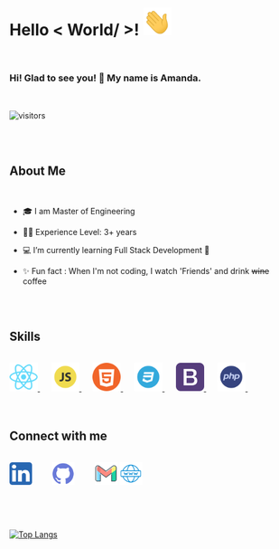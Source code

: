 
# Hello < World/ >! <img src = "https://raw.githubusercontent.com/ZygaDev/ZygaDev/main/hi.gif" width = 50px> <br>

 <br>

### Hi! Glad to see you! 🤩 My name is Amanda.

 <br>

<p align='center'>

![visitors](https://visitor-badge.glitch.me/badge?page_id=ZygaDev.ZygaDev)

</p> <br>


 <br>

## About Me

 <br>

-   🎓 I am Master of Engineering

-   👨‍🎓 Experience Level: 3+ years

-   💻 I’m currently learning Full Stack Development 🚀

-   ✨ Fun fact : When I'm not coding, I watch 'Friends' and drink ~~wine~~ coffee

 <br>


 <br>

## Skills

 <br>
<div align='left'>
<a href= https://github.com/ZygaDev?tab=repositories&q=&type=&language=reactjs&sort= > <img width='50px' src ='https://raw.githubusercontent.com/ZygaDev/ZygaDev/main/7423888_react_react%20native_icon.png'> </a>&nbsp;&nbsp;&nbsp;&nbsp;
<a href= https://github.com/ZygaDev?tab=repositories&q=&type=&language=javascript&sort= > <img width='50px' src ='https://raw.githubusercontent.com/ZygaDev/ZygaDev/main/652581_code_command_develop_javascript_language_icon.png'> </a>&nbsp;&nbsp;&nbsp;&nbsp;
<a href= https://github.com/ZygaDev?tab=repositories&q=&type=&language=html&sort= > <img width='50px' src ='https://raw.githubusercontent.com/ZygaDev/ZygaDev/main/3069649_circle_html5_programming_round%20icon_icon.png'> </a>&nbsp;&nbsp;&nbsp;&nbsp;
<a href= https://github.com/ZygaDev?tab=repositories&q=&type=&language=css&sort= > <img width='50px' src ='https://raw.githubusercontent.com/ZygaDev/ZygaDev/main/652584_code_css_develop_language_layout_icon.png'> </a>&nbsp;&nbsp;&nbsp;&nbsp;
<a href= https://github.com/ZygaDev?tab=repositories&q=&type=&language=bootstrap&sort= > <img width='50px' src ='https://raw.githubusercontent.com/ZygaDev/ZygaDev/b29eb23d88b4e14a33d3deafc937b5df8b3c22d7/bootstrap.svg'> </a>&nbsp;&nbsp;&nbsp;&nbsp;
<a href= https://github.com/ZygaDev?tab=repositories&q=&type=&language=php&sort= > <img width='50px' src ='https://raw.githubusercontent.com/ZygaDev/ZygaDev/main/652580_code_command_develop_language_php_icon.png'> </a>&nbsp;&nbsp;&nbsp;&nbsp;
</div>
 <br>


 <br>

## Connect with me

 <br>
<a href = 'https://www.linkedin.com/in/azygmanska/'> <img width = '40px' align= 'center' src="https://raw.githubusercontent.com/ZygaDev/ZygaDev/main/5296501_linkedin_network_linkedin%20logo_icon.png"/></a>&nbsp;&nbsp;&nbsp;&nbsp;&nbsp;&nbsp;&nbsp;&nbsp;
<a href = 'https://www.github.com/ZygaDev'> <img width = '40px' align= 'center' src="https://raw.githubusercontent.com/ZygaDev/ZygaDev/main/4202098_github_code_developer_logo_icon.png"/></a>&nbsp;&nbsp;&nbsp;&nbsp;&nbsp;&nbsp;&nbsp;&nbsp;
<a href = 'mailto:amandazygmanska@gmail.com'> <img width = '40px' align= 'center' src="https://raw.githubusercontent.com/ZygaDev/ZygaDev/main/7101527_gmail_email_mail_icon.png"/></a>
<a href = 'https://amandazygmanska.pl/'> <img width = '40px' align= 'center' src="https://raw.githubusercontent.com/ZygaDev/ZygaDev/main/2305615_address_globe_internet_network_site_icon.png"/></a>
<br> <br>


<br> <br>

[![Top Langs](https://github-readme-stats.vercel.app/api/top-langs/?username=zygadev&layout=compact&show_icons=true&theme=dracula&count_private=true)](https://github.com/anuraghazra/github-readme-stats)
